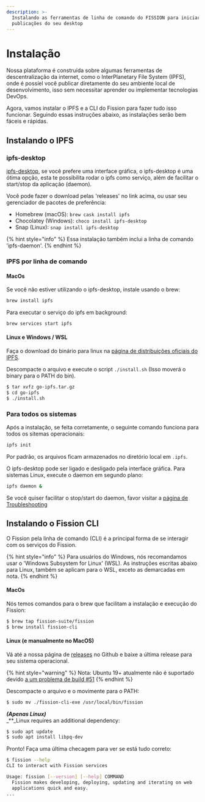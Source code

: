 ```yaml
---
description: >-
  Instalando as ferramentas de linha de comando do FISSION para iniciar as
  publicações do seu desktop
---
```


# Instalação

Nossa plataforma é construída sobre algumas ferramentas de descentralização da internet, como o InterPlanetary File System \(IPFS\), onde é possíel você publicar diretamente do seu ambiente local de desenvolvimento, isso sem necessitar aprender ou implementar tecnologias DevOps.

Agora, vamos instalar o IPFS e a CLI do Fission para fazer tudo isso funcionar. Seguindo essas instruções abaixo, as instalações serão bem fáceis e rápidas.

## Instalando o IPFS

### ipfs-desktop

[ipfs-desktop](https://github.com/ipfs-shipyard/ipfs-desktop), se você prefere uma interface gráfica, o ipfs-desktop é uma ótima opção, esta te possibilita rodar o ipfs como serviço, além de facilitar o start/stop da aplicação \(daemon\).

Você pode fazer o download pelas 'releases' no link acima, ou usar seu gerenciador de pacotes de preferência:

* Homebrew \(macOS\): `brew cask install ipfs` 
* Chocolatey \(Windows\): `choco install ipfs-desktop` 
* Snap \(Linux\): `snap install ipfs-desktop` 

{% hint style="info" %}
Essa instalação também inclui a linha de comando 'ipfs-daemon'.
{% endhint %}

### IPFS por linha de comando

#### MacOs

Se você não estiver utilizando o ipfs-desktop, instale usando o brew:

```bash
brew install ipfs
```

Para executar o serviço do ipfs em background:

```bash
brew services start ipfs
```

#### Linux e Windows / WSL

Faça o download do binário para linux na [página de distribuições oficiais do IPFS](https://dist.ipfs.io/#go-ipfs).

Descompacte o arquivo e execute o script `./install.sh` \(Isso moverá o binary para o PATH do bin\).

```bash
$ tar xvfz go-ipfs.tar.gz
$ cd go-ipfs
$ ./install.sh
```

### Para todos os sistemas

Após a instalação, se feita corretamente, o seguinte comando funciona para todos os sitemas operacionais:

```bash
ipfs init
```

Por padrão, os arquivos ficam armazenados no diretório local em `.ipfs`.

O ipfs-desktop pode ser ligado e desligado pela interface gráfica. Para sistemas Linux, execute o daemon em segundo plano:

```bash
ipfs daemon &
```

Se você quiser facilitar o stop/start do daemon, favor visitar a [página de Troubleshooting](../appendix/troubleshooting.md#initd)

## Instalando o Fission CLI

O Fission pela linha de comando \(CLI\) é a principal forma de se interagir com os serviços do Fission.

{% hint style="info" %}
Para usuários do Windows, nós recomandamos usar o 'Windows Subsystem for Linux' \(WSL\). As instruções escritas abaixo para Linux, também se aplicam para o WSL, exceto as demarcadas em nota.
{% endhint %}

#### MacOs

Nós temos comandos para o brew que facilitam a instalação e execução do Fission:

```bash
$ brew tap fission-suite/fission
$ brew install fission-cli
```

#### Linux \(e manualmente no MacOS\)

Vá até a nossa página de [releases](https://github.com/fission-suite/cli/releases) no Github e baixe a última release para seu sistema operacional.

{% hint style="warning" %}
Nota: Ubuntu 19+ atualmente não é suportado devido [a um problema de build \#51](https://github.com/fission-suite/cli/issues/51)
{% endhint %}

Descompacte o arquivo e o movimente para o PATH:

```bash
$ sudo mv ./fission-cli-exe /usr/local/bin/fission
```

_**\(Apenas Linux\)**_  
_\*\*_Linux requires an additional dependency:

```bash
$ sudo apt update
$ sudo apt install libpq-dev
```

Pronto! Faça uma última checagem para ver se está tudo correto:

```bash
$ fission --help
CLI to interact with Fission services

Usage: fission [--version] [--help] COMMAND
  Fission makes developing, deploying, updating and iterating on web
  applications quick and easy.
...
```

